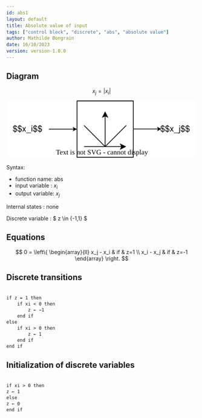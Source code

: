```yaml
---
id: abs1
layout: default
title: Absolute value of input
tags: ["control block", "discrete", "abs", "absolute value"]
author: Mathilde Bongrain
date: 16/10/2023
version: version-1.0.0
---
```

## Diagram

$$  x_j = |x_i | $$

![absDiagram](absDiagram.svg)

Syntax:  

- function name: abs
- input variable : $x_i$
- output variable: $x_j$


Internal states : none

Discrete variable : $ z \in \{-1,1\} $

## Equations

$$
0 = \left\{
    \begin{array}{ll}
        x_j - x_i & if & z=1 \\
        x_i - x_j & if & z=-1
    \end{array}
\right.
$$

## Discrete transitions

```

if z = 1 then
    if xi < 0 then
        z ← −1
    end if
else
    if xi > 0 then
        z ← 1
    end if
end if
```

## Initialization of discrete variables

```

if xi > 0 then
z ← 1
else
z ← 0
end if
```
